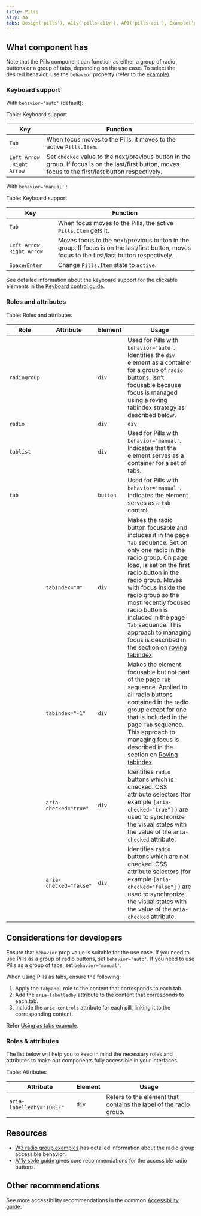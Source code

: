 ```yaml
---
title: Pills
a11y: AA
tabs: Design('pills'), A11y('pills-a11y'), API('pills-api'), Example('pills-code'), Changelog('pills-changelog')
---
```


## What component has

Note that the Pills component can function as either a group of radio buttons or a group of tabs, depending on the use case. To select the desired behavior, use the `behavior` property (refer to the [example](/components/pills/pills-code#behavior-arrows)).

### Keyboard support

With `behavior='auto'` (default):

Table: Keyboard support

| Key                          | Function                                                                                                                                               |
| ---------------------------- | ------------------------------------------------------------------------------------------------------------------------------------------------------ |
| `Tab`                        | When focus moves to the Pills, it moves to the active `Pills.Item`.                                                                                    |
| `Left Arrow` , `Right Arrow` | Set `checked` value to the next/previous button in the group. If focus is on the last/first button, moves focus to the first/last button respectively. |

With `behavior='manual'` :

Table: Keyboard support

| Key                          | Function                                                                                                                                       |
| ---------------------------- | ---------------------------------------------------------------------------------------------------------------------------------------------- |
| `Tab`                        | When focus moves to the Pills, the active `Pills.Item` gets it.                                                                                |
| `Left Arrow` , `Right Arrow` | Moves focus to the next/previous button in the group. If focus is on the last/first button, moves focus to the first/last button respectively. |
| `Space`/`Enter`              | Change `Pills.Item` state to `active`.                                                                                                         |

See detailed information about the keyboard support for the clickable elements in the [Keyboard control guide](/core-principles/a11y/a11y-keyboard#keyboard_support_for_button_link_input_etc).

### Roles and attributes

Table: Roles and attributes

| Role         | Attribute              | Element  | Usage                                                                                                                                                                                                                                                                                                                                                                                                                                                                    |
| ------------ | ---------------------- | -------- | ------------------------------------------------------------------------------------------------------------------------------------------------------------------------------------------------------------------------------------------------------------------------------------------------------------------------------------------------------------------------------------------------------------------------------------------------------------------------ |
| `radiogroup` |                        | `div`    | Used for Pills with `behavior='auto'`. Identifies the `div` element as a container for a group of `radio` buttons. Isn’t focusable because focus is managed using a roving tabindex strategy as described below.                                                                                                                                                                                                                                                         |
| `radio`      |                        | `div`    | `div`                                                                                                                                                                                                                                                                                                                                                                                                                                                                    | Used for Pills with `behavior='auto'`. Identifies the `div` element as an ARIA `radio` button. The accessible name is computed from the child text content of the `div` element. |
| `tablist`    |                        | `div`    | Used for Pills with `behavior='manual'`. Indicates that the element serves as a container for a set of tabs.                                                                                                                                                                                                                                                                                                                                                             |
| `tab`        |                        | `button` | Used for Pills with `behavior='manual'`. Indicates the element serves as a `tab` control.                                                                                                                                                                                                                                                                                                                                                                                |
|              | `tabIndex="0"`         | `div`    | Makes the radio button focusable and includes it in the page `Tab` sequence. Set on only one radio in the radio group. On page load, is set on the first radio button in the radio group. Moves with focus inside the radio group so the most recently focused radio button is included in the page `Tab` sequence. This approach to managing focus is described in the section on [roving tabindex](https://www.w3.org/TR/wai-aria-practices-1.1/#kbd_roving_tabindex). |
|              | `tabindex="-1"`        | `div`    | Makes the element focusable but not part of the page `Tab` sequence. Applied to all radio buttons contained in the radio group except for one that is included in the page `Tab` sequence. This approach to managing focus is described in the section on [Roving tabindex](https://www.w3.org/WAI/ARIA/apg/practices/keyboard-interface/#keyboardnavigationinsidecomponents).                                                                                           |
|              | `aria-checked="true"`  | `div`    | Identifies `radio` buttons which is checked. CSS attribute selectors (for example `[aria-checked="true"]` ) are used to synchronize the visual states with the value of the `aria-checked` attribute.                                                                                                                                                                                                                                                                    |
|              | `aria-checked="false"` | `div`    | Identifies `radio` buttons which are not checked. CSS attribute selectors (for example `[aria-checked="false"]` ) are used to synchronize the visual states with the value of the `aria-checked` attribute.                                                                                                                                                                                                                                                              |

## Considerations for developers

Ensure that `behavior` prop value is suitable for the use case. If you need to use Pills as a group of radio buttons, set `behavior='auto'`. If you need to use Pills as a group of tabs, set `behavior='manual'`.

When using Pills as tabs, ensure the following:

1. Apply the `tabpanel` role to the content that corresponds to each tab.
2. Add the `aria-labelledby` attribute to the content that corresponds to each tab.
3. Include the `aria-controls` attribute for each pill, linking it to the corresponding content.

Refer [Using as tabs example](/components/pills/pills-code#using-as-tabs).

### Roles & attributes

The list below will help you to keep in mind the necessary roles and attributes to make our components fully accessible in your interfaces.

Table: Attributes

| Attribute                 | Element | Usage                                                             |
| ------------------------- | ------- | ----------------------------------------------------------------- |
| `aria-labelledby="IDREF"` | `div`   | Refers to the element that contains the label of the radio group. |

## Resources

- [W3 radio group examples](https://www.w3.org/TR/wai-aria-practices-1.1/examples/radio/radio-1/radio-1.html) has detailed information about the radio group accessible behavior.
- [A11y style guide](https://a11y-style-guide.com/style-guide/section-forms.html#kssref-forms-radio-buttons) gives core recommendations for the accessible radio buttons.

## Other recommendations

See more accessibility recommendations in the common [Accessibility guide](/core-principles/a11y/a11y).

<!--@include: ./pills-a11y-report.md-->
